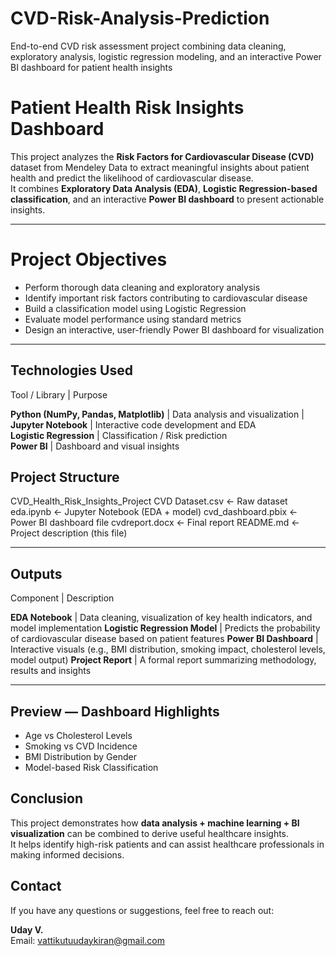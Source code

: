 # CVD-Risk-Analysis-Prediction
End-to-end CVD risk assessment project combining data cleaning, exploratory analysis, logistic regression modeling, and an interactive Power BI dashboard for patient health insights
# Patient Health Risk Insights Dashboard

This project analyzes the **Risk Factors for Cardiovascular Disease (CVD)** dataset from Mendeley Data to extract meaningful insights about patient health and predict the likelihood of cardiovascular disease.  
It combines **Exploratory Data Analysis (EDA)**, **Logistic Regression-based classification**, and an interactive **Power BI dashboard** to present actionable insights.

---

 # Project Objectives

- Perform thorough data cleaning and exploratory analysis  
- Identify important risk factors contributing to cardiovascular disease  
- Build a classification model using Logistic Regression  
- Evaluate model performance using standard metrics  
- Design an interactive, user-friendly Power BI dashboard for visualization  

---

##  Technologies Used

 Tool / Library          | Purpose                                     

 **Python (NumPy, Pandas, Matplotlib)** | Data analysis and visualization             |
 **Jupyter Notebook**    | Interactive code development and EDA        
 **Logistic Regression** | Classification / Risk prediction            
 **Power BI**            | Dashboard and visual insights               



##  Project Structure


 CVD_Health_Risk_Insights_Project
 CVD Dataset.csv          <- Raw dataset eda.ipynb                <- Jupyter Notebook (EDA + model) cvd_dashboard.pbix       <- Power BI dashboard file cvdreport.docx           <- Final report  README.md                <- Project description (this file)

---

##  Outputs

 Component                  | Description 

 **EDA Notebook**          | Data cleaning, visualization of key health indicators, and model implementation 
 **Logistic Regression Model** | Predicts the probability of cardiovascular disease based on patient features 
 **Power BI Dashboard**    | Interactive visuals (e.g., BMI distribution, smoking impact, cholesterol levels, model output) 
 **Project Report**        | A formal report summarizing methodology, results and insights 

---

##  Preview — Dashboard Highlights

- Age vs Cholesterol Levels  
- Smoking vs CVD Incidence  
- BMI Distribution by Gender  
- Model-based Risk Classification  



##  Conclusion

This project demonstrates how **data analysis + machine learning + BI visualization** can be combined to derive useful healthcare insights.  
It helps identify high-risk patients and can assist healthcare professionals in making informed decisions.



##  Contact

If you have any questions or suggestions, feel free to reach out:

**Uday V.**  
 Email: vattikutuudaykiran@gmail.com
